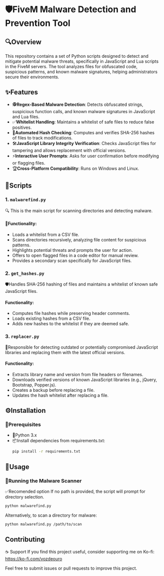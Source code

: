 #  🛡️FiveM Malware Detection and Prevention Tool

## 🔍Overview
This repository contains a set of Python scripts designed to detect and mitigate potential malware threats, specifically in JavaScript and Lua scripts in the FiveM servers. The tool analyzes files for obfuscated code, suspicious patterns, and known malware signatures, helping administrators secure their environments.

## ✨Features
- 🕵️**Regex-Based Malware Detection**: Detects obfuscated strings, suspicious function calls, and known malware signatures in JavaScript and Lua files.
- ✅**Whitelist Handling**: Maintains a whitelist of safe files to reduce false positives.
- 🔐**Automated Hash Checking**: Computes and verifies SHA-256 hashes of files to track modifications.
- 🛠️**JavaScript Library Integrity Verification**: Checks JavaScript files for tampering and allows replacement with official versions.
- ⚡**Interactive User Prompts**: Asks for user confirmation before modifying or flagging files.
- 🏆**Cross-Platform Compatibility**: Runs on Windows and Linux.

## 📜Scripts
### 1. `malwarefind.py`
🔍 This is the main script for scanning directories and detecting malware.
#### 🔧Functionality:
- Loads a whitelist from a CSV file.
- Scans directories recursively, analyzing file content for suspicious patterns.
- Highlights potential threats and prompts the user for action.
- Offers to open flagged files in a code editor for manual review.
- Provides a secondary scan specifically for JavaScript files.

### 2. `get_hashes.py`
🛡️Handles SHA-256 hashing of files and maintains a whitelist of known safe JavaScript files.
#### Functionality:
- Computes file hashes while preserving header comments.
- Loads existing hashes from a CSV file.
- Adds new hashes to the whitelist if they are deemed safe.

### 3. `replacer.py`
🔄Responsible for detecting outdated or potentially compromised JavaScript libraries and replacing them with the latest official versions.
#### Functionality:
- Extracts library name and version from file headers or filenames.
- Downloads verified versions of known JavaScript libraries (e.g., jQuery, Bootstrap, Popper.js).
- Creates a backup before replacing a file.
- Updates the hash whitelist after replacing a file.

## ⚙️Installation
### 📌Prerequisites
- 🐍Python 3.x
- 📦Install dependencies from requirements.txt:
  ```bash
  pip install -r requirements.txt
  ```

## 🚀Usage
### 🔎Running the Malware Scanner
✅Recomended option
If no path is provided, the script will prompt for directory selection.
```bash
python malwarefind.py
```

Alternatively, to scan a directory for malware:
```bash
python malwarefind.py /path/to/scan
```




## Contributing
☕ Support
If you find this project useful, consider supporting me on Ko-fi: https://ko-fi.com/vozdeouro


Feel free to submit issues or pull requests to improve this project.

